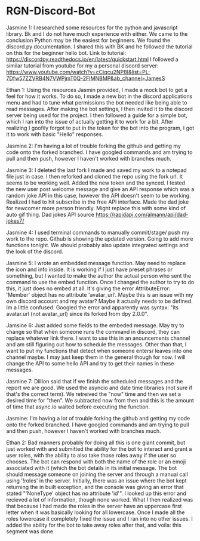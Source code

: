 # RGN-Discord-Bot
Jasmine 1:
I researched some resources for the python and javascript library. Bk and I do not have much experience with either. We came to the conclusion Python may be the easiest for beginners.
We found the discord.py documentation. I shared this with BK and he followed the tutorial on this for the beginner hello bot. Link to tutorial: https://discordpy.readthedocs.io/en/latest/quickstart.html
I followed a similar tutorial from youtube for my a personal discord server: https://www.youtube.com/watch?v=cCiqcu2NP8I&list=PL-7Dfw57ZZVRB4N7VWPjmT0Q-2FIMNBMP&ab_channel=JamesS

Ethan 1: Using the resources Jasmin provided, I made a mock bot to get a feel for how it works. To do so, I made a new bot in the discord applications menu and had to tune what permissions the bot needed like being able to read messages. After making the bot settings, I then invited it to the discord server being used for the project. I then followed a guide for a simple bot, which I ran into the issue of actually getting it to work for a bit. After realizing I goofily forgot to put in the token for the bot into the program, I got it to work with basic "Hello" responses. 

Jasmine 2: I'm having a lot of trouble forking the github and getting my code onto the forked branched. I have googled commands and am trying to pull and then push, however I haven't worked with branches much. 

Jasmine 3: I deleted the last fork I made and saved my work to a notepad file just in case. I then reforked and cloned the repo using the fork url. It seems to be working well. Added the new token and the synced. I tested the new user post welcome message and give an API response which was a random joke API in this case, however the API doesn't seem to be working. Realized I had to hit subscribe in the free API interface. Made the dad joke for newcomer more person friendly. Might replace this with some kind of auto gif thing. Dad jokes API source https://rapidapi.com/almann/api/dad-jokes7/

Jasmine 4: I used terminal commands to manually commit/stage/ push my work to the repo. Github is showing the updated version. Going to add more functions tonight. We should probably also update integrated settings and the look of the discord. 

Jasmine 5: I wrote an embedded message function. May need to replace the icon and info inside. It is working if I just have preset phrases or something, but I wanted to make the author the actual person who sent the command to use the embed function. Once I changed the author to try to do this, it just does no embed at all. It's giving the error AttributeError: 'Member' object has no attribute 'avatar_url'. Maybe this is an issue with my own discord account and my avatar? Maybe it actually needs to be defined. Im a little confused. Googled the error and apparently was syntax: "its avatar.url (not avatar_url) since its forked from dpy 2.0.0". 

Jamsine 6: Just added some fields to the embeded message. May try to change so that when someone runs the command in discord, they can replace whatever link there. I want to use this in an anouncements channel and am still figuring out how to schedule the messages. Other than that, I want to put my functions that detect when someone enters/ leaves into one channel maybe. I may just keep them in the general though for now. I will change the API to some hello API and try to get their names in these messages. 

Jasmine 7: Dillion said that if we finish the scheduled messages and the report we are good. We used the asyncio and date time libraries (not sure if that's the correct term). We retreived the "now" time and then we set a desired time for "then". We subtracted now from then and this is the amount of time that async.io waited before executing the function. 

Jasmine: I'm having a lot of trouble forking the github and getting my code onto the forked branched. I have googled commands and am trying to pull and then push, however I haven't worked with branches much. 

Ethan 2: Bad manners probably for doing all this is one giant commit, but just worked with and submitted the ability for the bot to interact and grant a user roles, with the ability to also take those roles away if the user so chooses. The bot can respond with both the name of the role or an emoji associated with it (which the bot details in its initial message. The bot should message someone on joining the server and through a manual call using '!roles' in the server. Initially, there was an issue where the bot kept returning the in built exception, and the console was giving an error that stated "'NoneType' object has no attribute 'id'". I looked up this error and recieved a lot of information, though none worked. What I then realized was that because I had made the roles in the server have an uppercase first letter when it was basically looking for all lowercase. Once I made all the roles lowercase it completely fixed the issue and I ran into no other issues. I added the ability for the bot to take away roles after that, and voila: this segment was done.
